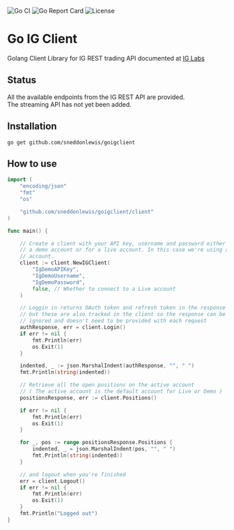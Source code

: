 ![Go CI](https://github.com/sneddonlewis/goigclient/actions/workflows/run-tests.yml/badge.svg) 
![Go Report Card](https://goreportcard.com/badge/github.com/sneddonlewis/goigclient) 
![License](https://img.shields.io/github/license/sneddonlewis/goigclient)

# Go IG Client
Golang Client Library for IG REST trading API documented at [IG Labs](https://labs.ig.com/rest-trading-api-guide.html)

## Status

All the available endpoints from the IG REST API are provided.  
The streaming API has not yet been added.

## Installation

```
go get github.com/sneddonlewis/goigclient
```

## How to use

```go
import (
	"encoding/json"
	"fmt"
	"os"

	"github.com/sneddonlewis/goigclient/client"
)

func main() {

    // Create a client with your API key, username and password either for
    // a demo account or for a live account. In this case we're using a demo
    // account.
    client := client.NewIGClient(
        "IgDemoAPIKey",
        "IgDemoUsername",
        "IgDemoPassword",
        false, // Whether to connect to a Live account
    )

    // Loggin in returns OAuth token and refresh token in the response
    // but these are also tracked in the client so the response can be
    // ignored and doesn't need to be provided with each request
    authResponse, err = client.Login()
    if err != nil {
        fmt.Println(err)
        os.Exit(1)
    }

    indented, _ := json.MarshalIndent(authResponse, "", " ")
    fmt.Println(string(indented))

    // Retrieve all the open positions on the active account
    // ( The active account is the default account for Live or Demo )
    positionsResponse, err := client.Positions()

    if err != nil {
        fmt.Println(err)
	    os.Exit(1)
    }

    for _, pos := range positionsResponse.Positions {
        indented, _ = json.MarshalIndent(pos, "", " ")
	    fmt.Println(string(indented))
    }

    // and logout when you're finished
    err = client.Logout()
    if err != nil {
        fmt.Println(err)
        os.Exit(1)
    }
    fmt.Println("Logged out")
}
```
